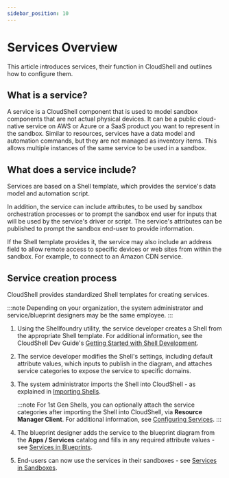 ```yaml
---
sidebar_position: 10
---
```


# Services Overview

This article introduces services, their function in CloudShell and outlines how to configure them.

## What is a service?

A service is a CloudShell component that is used to model sandbox components that are not actual physical devices. It can be a public cloud-native service on AWS or Azure or a SaaS product you want to represent in the sandbox. Similar to resources, services have a data model and automation commands, but they are not managed as inventory items. This allows multiple instances of the same service to be used in a sandbox.

## What does a service include?

Services are based on a Shell template, which provides the service's data model and automation script.

In addition, the service can include attributes, to be used by sandbox orchestration processes or to prompt the sandbox end user for inputs that will be used by the service's driver or script. The service's attributes can be published to prompt the sandbox end-user to provide information.

If the Shell template provides it, the service may also include an address field to allow remote access to specific devices or web sites from within the sandbox. For example, to connect to an Amazon CDN service.

## Service creation process

CloudShell provides standardized Shell templates for creating services.

:::note
Depending on your organization, the system administrator and service/blueprint designers may be the same employee.
:::

1. Using the Shellfoundry utility, the service developer creates a Shell from the appropriate Shell template. For additional information, see the CloudShell Dev Guide's [Getting Started with Shell Development](../../devguide/developing-shells/getting-started.md).
    
2. The service developer modifies the Shell's settings, including default attribute values, which inputs to publish in the diagram, and attaches service categories to expose the service to specific domains.
    
3. The system administrator imports the Shell into CloudShell - as explained in [Importing Shells](../../admin/cloudshell-manage-dashboard/managing-shells.md#importing-shells).
    
    :::note
    For 1st Gen Shells, you can optionally attach the service categories after importing the Shell into CloudShell, via **Resource Manager Client**. For additional information, see [Configuring Services](../../admin/setting-up-cloudshell/inventory-operations/configuring-services.md).
    :::
    
4. The blueprint designer adds the service to the blueprint diagram from the **Apps / Services** catalog and fills in any required attribute values - see [Services in Blueprints](../../portal/blueprints/creating-blueprints/services.md).
5. End-users can now use the services in their sandboxes - see [Services in Sandboxes](../../portal/sandboxes/sandbox-workspace/services.md).